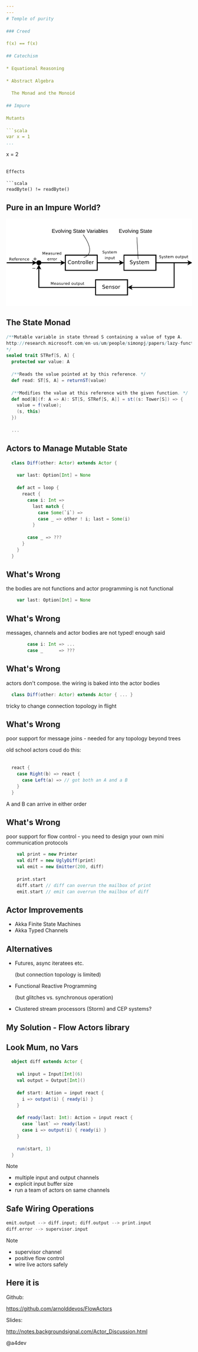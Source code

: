 ```yaml
---
---
# Temple of purity

### Creed

f(x) == f(x)

## Catechism

* Equational Reasoning

* Abstract Algebra
  
  The Monad and the Monoid

## Impure

Mutants

```scala
var x = 1
...
```

x = 2
```

Effects

```scala
readByte() != readByte()
```
## Pure in an Impure World?

![Control System](/posts/Actor_Discussion/Feedback_loop_with_descriptions.svg)

## The State Monad

```scala
/**Mutable variable in state thread S containing a value of type A. 
http://research.microsoft.com/en-us/um/people/simonpj/papers/lazy-functional-state-threads.ps.Z 
*/
sealed trait STRef[S, A] {
  protected var value: A

  /**Reads the value pointed at by this reference. */
  def read: ST[S, A] = returnST(value)

  /**Modifies the value at this reference with the given function. */
  def mod[B](f: A => A): ST[S, STRef[S, A]] = st((s: Tower[S]) => {
    value = f(value);
    (s, this)
  })

  ...

```

## Actors to Manage Mutable State

```scala
  class Diff(other: Actor) extends Actor {

    var last: Option[Int] = None

    def act = loop {
      react {
        case i: Int => 
          last match {
            case Some(`i`) =>
            case _ => other ! i; last = Some(i)
          }

        case _ => ???
      }
    }
  }
```
## What's Wrong

the bodies are not functions and actor programming is not functional

```scala
    var last: Option[Int] = None
```

## What's Wrong

messages, channels and actor bodies are not typed! enough said

```scala
        case i: Int => ...
        case _      => ???
```

## What's Wrong

actors don't compose. the wiring is baked into the actor bodies

```scala
  class Diff(other: Actor) extends Actor { ... }
```

tricky to change connection topology in flight

## What's Wrong

poor support for message joins - needed for any topology beyond trees

old school actors coud do this:

```scala

  react {
    case Right(b) => react {
      case Left(a) => // got both an A and a B
    }
  }

```

A and B can arrive in either order

## What's Wrong

poor support for flow control - you need to design your own mini communication protocols

```scala
    val print = new Printer
    val diff = new UglyDiff(print)
    val emit = new Emitter(200, diff)

    print.start
    diff.start // diff can overrun the mailbox of print
    emit.start // emit can overrun the mailbox of diff
```

## Actor Improvements

  * Akka Finite State Machines 
  * Akka Typed Channels

## Alternatives

  * Futures, async iteratees etc.  

    (but connection topology is limited)

  * Functional Reactive Programming 

    (but glitches vs. synchronous operation)

  * Clustered stream processors (Storm) and CEP systems?

## My Solution - Flow Actors library


## Look Mum, no Vars

```scala
  object diff extends Actor {
      
    val input = Input[Int](6)
    val output = Output[Int]()
       
    def start: Action = input react { 
      i => output(i) { ready(i) }
    }

    def ready(last: Int): Action = input react { 
      case `last` => ready(last)
      case i => output(i) { ready(i) }
    }
      
    run(start, 1)
  }
```

Note

* multiple input and output channels
* explicit input buffer size
* run a team of actors on same channels

## Safe Wiring Operations

```scala
emit.output --> diff.input; diff.output --> print.input
diff.error --> supervisor.input
```
Note

* supervisor channel
* positive flow control
* wire live actors safely

## Here it is

Github: 

https://github.com/arnolddevos/FlowActors

Slides: 

http://notes.backgroundsignal.com/Actor_Discussion.html

@a4dev
      